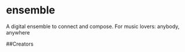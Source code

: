 # ensemble

A digital ensemble to connect and compose. For music lovers: anybody, anywhere

##Creators
